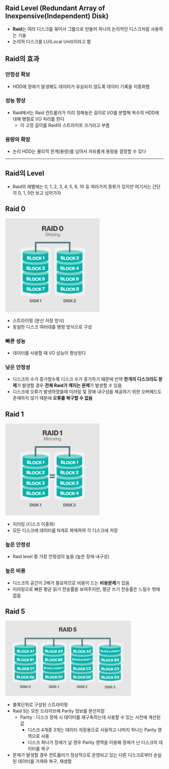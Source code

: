 ## Raid Level (Redundant Array of Inexpensive(Independent) Disk)

- **Raid**는 여러 디스크를 묶어서 그룹으로 만들어 하나의 논리적인 디스크처럼 사용하는 기술
- 논리적 디스크를 LU(Local Unit)이라고 함

## Raid의 효과

### 안정성 확보

- HDD에 장애가 발생해도 데이터가 유실되지 않도록 데이터 기록을 이중화함

### 성능 향상

- Raid에서는 Raid 컨트롤러가 미리 정해놓은 길이로 I/O를 분할해 복수의 HDD에 대해 병렬로 I/O 처리를 한다
    - 이 고정 길이를 Raid의 스트라이프 크기라고 부름

### 용량의 확장

- 논리 HDD는 물리적 한계(용량)를 넘어서 자유롭게 용량을 결정할 수 있다

---

## Raid의 Level

- Raid의 레벨에는 0, 1, 2, 3, 4, 5, 6, 10 등 여러가지 종류가 있지만 여기서는 간단히 0, 1, 5만 보고 넘어가자

## Raid 0

<img src="./image/raid1.png" alt="Alt123" width="300">

- 스트라이핑 (분산 저장 방식)
- 동일한 디스크 여러대를 병령 방식으로 구성

### 빠른 성능

- 데이터를 사용할 때 I/O 성능이 향상된다

### 낮은 안정성

- 디스크의 수가 증가할수록 디스크 수가 증가하기 떄문에 만약 **한개의 디스크라도 문제**가 발생할 경우 **전체 Raid가 깨지는 문제**가 발생할 수 있음
- 디스크에 오류가 발생하였을때 미러링 및 장애 내구성을 제공하기 위한 오버헤드도 존재하지 않기 때문에 **오류를 복구할 수 없음**

## Raid 1

<img src="./image/raid2.png" alt="Alt123" width="300">

- 미러링 (디스크 이중화)
- 모든 디스크에 데이터를 N개로 복제하여 각 디스크에 저장

### 높은 안정성

- Raid level 중 가장 안정성이 높음  (높은 장애 내구성)

### 높은 비용

- 디스크의 공간이 2배가 필요하므로 비용이 드는 **비용문제**가 있음
- 미러링으로 빠른 평균 읽기 전송률을 보여주지만, 평균 쓰기 전송률은 느릴수 밖에 없음

## Raid 5

<img src="./image/raid3.png" alt="Alt123" width="400">

- 블록단위로 구성된 스트라이핑
- Raid 5는 모든 드라이브에 Parity 정보를 분산저장
    - Parity : 디스크 장애 시 데이터를 재구축하는데 사용할 수 있는 사전에 계산된 값
        - 디스크 4개중 3개는 데이터 저장용으로 사용하고 나머지 하나는 Parity 영역으로 사용
        - 디스크 하나가 장애가 날 경우 Parity 영역을 이용해 장애가 난 디스크의 데이터를 복구
- 문제가 발생할 경우 컨트롤러가 정상적으로 운영되고 있는 다른 디스크로부터 손실된 데이터를 가져와 복구, 재생함
